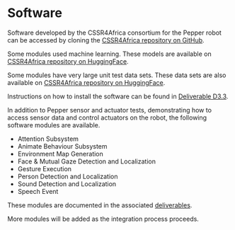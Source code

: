 # Software

Software developed by the CSSR4Africa consortium for the Pepper robot can be accessed by cloning the [CSSR4Africa repository on GitHub](https://github.com/cssr4africa/cssr4africa).

Some modules used machine learning. These models are available on   [CSSR4Africa repository on HuggingFace](https://huggingface.co/cssr4africa/cssr4africa_models/tree/main).

Some modules have very large unit test data sets. These data sets are also available on   [CSSR4Africa repository on HuggingFace](https://huggingface.co/cssr4africa/cssr4africa_unit_tests_data_files/tree/main).

Instructions on how to install the software can be found in [Deliverable D3.3](https://cssr4africa.github.io/deliverables/CSSR4Africa_Deliverable_D3.3.pdf).  

 In addition to Pepper sensor and actuator tests, demonstrating how to access sensor data and control actuators on the robot, the following software modules are available.

- Attention Subsystem
- Animate Behaviour Subsystem
- Environment Map Generation
- Face & Mutual Gaze Detection and Localization
- Gesture Execution
- Person Detection and Localization
- Sound Detection and Localization
- Speech Event

These modules are documented in the associated [deliverables](https://cssr4africa.github.io/deliverables).

More modules will be added as the integration process proceeds. 